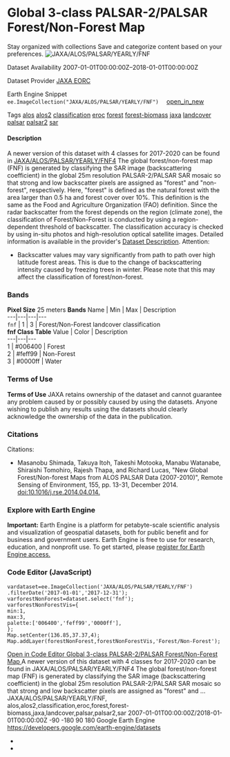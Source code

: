  
#  Global 3-class PALSAR-2/PALSAR Forest/Non-Forest Map 
Stay organized with collections  Save and categorize content based on your preferences. 
![JAXA/ALOS/PALSAR/YEARLY/FNF](https://developers.google.com/earth-engine/datasets/images/JAXA/JAXA_ALOS_PALSAR_YEARLY_FNF_sample.png) 

Dataset Availability
    2007-01-01T00:00:00Z–2018-01-01T00:00:00Z 

Dataset Provider
     [ JAXA EORC ](https://www.eorc.jaxa.jp/ALOS/en/dataset/fnf_e.htm) 

Earth Engine Snippet
     `    ee.ImageCollection("JAXA/ALOS/PALSAR/YEARLY/FNF")   ` [ open_in_new ](https://code.earthengine.google.com/?scriptPath=Examples:Datasets/JAXA/JAXA_ALOS_PALSAR_YEARLY_FNF) 

Tags
     [alos](https://developers.google.com/earth-engine/datasets/tags/alos) [alos2](https://developers.google.com/earth-engine/datasets/tags/alos2) [classification](https://developers.google.com/earth-engine/datasets/tags/classification) [eroc](https://developers.google.com/earth-engine/datasets/tags/eroc) [forest](https://developers.google.com/earth-engine/datasets/tags/forest) [forest-biomass](https://developers.google.com/earth-engine/datasets/tags/forest-biomass) [jaxa](https://developers.google.com/earth-engine/datasets/tags/jaxa) [landcover](https://developers.google.com/earth-engine/datasets/tags/landcover) [palsar](https://developers.google.com/earth-engine/datasets/tags/palsar) [palsar2](https://developers.google.com/earth-engine/datasets/tags/palsar2) [sar](https://developers.google.com/earth-engine/datasets/tags/sar)
#### Description
A newer version of this dataset with 4 classes for 2017-2020 can be found in [JAXA/ALOS/PALSAR/YEARLY/FNF4](https://developers.google.com/earth-engine/datasets/catalog/JAXA_ALOS_PALSAR_YEARLY_FNF4)
The global forest/non-forest map (FNF) is generated by classifying the SAR image (backscattering coefficient) in the global 25m resolution PALSAR-2/PALSAR SAR mosaic so that strong and low backscatter pixels are assigned as "forest" and "non-forest", respectively. Here, "forest" is defined as the natural forest with the area larger than 0.5 ha and forest cover over 10%. This definition is the same as the Food and Agriculture Organization (FAO) definition. Since the radar backscatter from the forest depends on the region (climate zone), the classification of Forest/Non-Forest is conducted by using a region-dependent threshold of backscatter. The classification accuracy is checked by using in-situ photos and high-resolution optical satellite images. Detailed information is available in the provider's [Dataset Description](https://www.eorc.jaxa.jp/ALOS/en/palsar_fnf/DatasetDescription_PALSAR2_Mosaic_FNF_revE.pdf).
Attention:
  * Backscatter values may vary significantly from path to path over high latitude forest areas. This is due to the change of backscattering intensity caused by freezing trees in winter. Please note that this may affect the classification of forest/non-forest.


### Bands
**Pixel Size** 25 meters 
**Bands**
Name | Min | Max | Description  
---|---|---|---  
`fnf` |  1  |  3  | Forest/Non-Forest landcover classification  
**fnf Class Table**
Value | Color | Description  
---|---|---  
1 | #006400 | Forest  
2 | #feff99 | Non-Forest  
3 | #0000ff | Water  
### Terms of Use
**Terms of Use**
JAXA retains ownership of the dataset and cannot guarantee any problem caused by or possibly caused by using the datasets. Anyone wishing to publish any results using the datasets should clearly acknowledge the ownership of the data in the publication.
### Citations
Citations:
  * Masanobu Shimada, Takuya Itoh, Takeshi Motooka, Manabu Watanabe, Shiraishi Tomohiro, Rajesh Thapa, and Richard Lucas, "New Global Forest/Non-forest Maps from ALOS PALSAR Data (2007-2010)", Remote Sensing of Environment, 155, pp. 13-31, December 2014. [doi:10.1016/j.rse.2014.04.014.](https://doi.org/10.1016/j.rse.2014.04.014)


### Explore with Earth Engine
**Important:** Earth Engine is a platform for petabyte-scale scientific analysis and visualization of geospatial datasets, both for public benefit and for business and government users. Earth Engine is free to use for research, education, and nonprofit use. To get started, please [register for Earth Engine access.](https://console.cloud.google.com/earth-engine)
### Code Editor (JavaScript)
```
vardataset=ee.ImageCollection('JAXA/ALOS/PALSAR/YEARLY/FNF')
.filterDate('2017-01-01','2017-12-31');
varforestNonForest=dataset.select('fnf');
varforestNonForestVis={
min:1,
max:3,
palette:['006400','feff99','0000ff'],
};
Map.setCenter(136.85,37.37,4);
Map.addLayer(forestNonForest,forestNonForestVis,'Forest/Non-Forest');
```
[ Open in Code Editor ](https://code.earthengine.google.com/?scriptPath=Examples:Datasets/JAXA/JAXA_ALOS_PALSAR_YEARLY_FNF)
[ Global 3-class PALSAR-2/PALSAR Forest/Non-Forest Map ](https://developers.google.com/earth-engine/datasets/catalog/JAXA_ALOS_PALSAR_YEARLY_FNF)
A newer version of this dataset with 4 classes for 2017-2020 can be found in JAXA/ALOS/PALSAR/YEARLY/FNF4 The global forest/non-forest map (FNF) is generated by classifying the SAR image (backscattering coefficient) in the global 25m resolution PALSAR-2/PALSAR SAR mosaic so that strong and low backscatter pixels are assigned as "forest" and …
JAXA/ALOS/PALSAR/YEARLY/FNF, alos,alos2,classification,eroc,forest,forest-biomass,jaxa,landcover,palsar,palsar2,sar 
2007-01-01T00:00:00Z/2018-01-01T00:00:00Z
-90 -180 90 180 
Google Earth Engine
https://developers.google.com/earth-engine/datasets
  * [ ](https://doi.org/https://www.eorc.jaxa.jp/ALOS/en/dataset/fnf_e.htm)
  * [ ](https://doi.org/https://developers.google.com/earth-engine/datasets/catalog/JAXA_ALOS_PALSAR_YEARLY_FNF)



